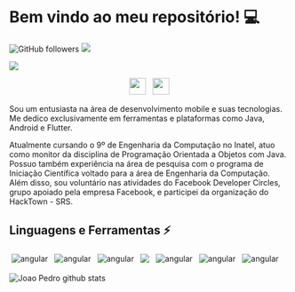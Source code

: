 # Bem vindo ao meu repositório! :computer:

![GitHub followers](https://img.shields.io/github/followers/jpgSouza?label=Follow&style=social)
![](https://visitor-badge.glitch.me/badge?page_id=jpgSouza.jpgSouza)

<img src="https://github.com/jpgSouza/jpgSouza/blob/master/assets/images/header.png">

<p align='center'>
<a href="https://instagram.com/jpg_souza"><img height="30" src="https://github.com/jpgSouza/jpgSouza/blob/master/assets/icons/social/instagram.png"></a>&nbsp;&nbsp;
<a href="https://www.linkedin.com/in/jpgsouza/"><img height="30" src="https://github.com/jpgSouza/jpgSouza/blob/master/assets/icons/social/linkedin.png"></a>
</p>

Sou um entusiasta na área de desenvolvimento mobile e suas tecnologias. Me dedico exclusivamente em ferramentas e plataformas como Java, Android e Flutter.

Atualmente cursando o 9º de Engenharia da Computação no Inatel, atuo como monitor da disciplina de Programação Orientada a Objetos com Java. Possuo também experiência na área de pesquisa com o programa de Iniciação Científica voltado para a área de Engenharia da Computação. Além disso, sou voluntário nas atividades do Facebook Developer Circles, grupo apoiado pela empresa Facebook, e participei da organização do HackTown - SRS.

## Linguagens e Ferramentas ⚡
<p>
  <img src="https://github.com/jpgSouza/jpgSouza/blob/master/assets/icons/stack/java.svg" alt="angular" style="vertical-align:top; margin:4px">
  <img src="https://github.com/jpgSouza/jpgSouza/blob/master/assets/icons/stack/mobile.svg" alt="angular" style="vertical-align:top; margin:4px">
  <img src="https://github.com/jpgSouza/jpgSouza/blob/master/assets/icons/stack/android_studio.svg" alt="angular" style="vertical-align:top; margin:4px">
  <img src="https://github.com/jpgSouza/jpgSouza/blob/master/assets/icons/stack/eclipse.svg" style="vertical-align:top; margin:4px">
  <img src="https://github.com/jpgSouza/jpgSouza/blob/master/assets/icons/stack/flutter.svg" alt="angular" style="vertical-align:top; margin:4px">
  <img src="https://github.com/jpgSouza/jpgSouza/blob/master/assets/icons/stack/dart_colour.svg" alt="angular" style="vertical-align:top; margin:4px">
  <img src="https://github.com/jpgSouza/jpgSouza/blob/master/assets/icons/stack/bash.svg" alt="angular" style="vertical-align:top; margin:4px">
</p>

![Joao Pedro github stats](https://github-readme-stats.vercel.app/api?username=jpgSouza&show_icons=true&hide_border=true)
